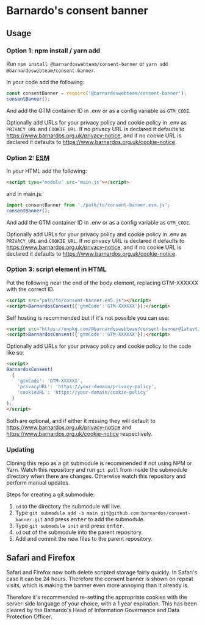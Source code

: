 # Barnardo's consent banner

## Usage

### Option 1: npm install / yarn add

Run `npm install @barnardoswebteam/consent-banner` or `yarn add @barnardoswebteam/consent-banner`.

In your code add the following:

```js
const consentBanner = require('@barnardoswebteam/consent-banner');
consentBanner();
```

And add the GTM container ID in .env or as a config variable as `GTM_CODE`.

Optionally add URLs for your privacy policy and cookie policy in .env as `PRIVACY_URL` and `COOKIE_URL`. If no privacy URL is declared it defaults to https://www.barnardos.org.uk/privacy-notice, and if no cookie URL is declared it defaults to https://www.barnardos.org.uk/cookie-notice.

### Option 2: <abbr title="ECMAScript Module">ESM</a>

In your HTML add the following:

```html
<script type="module" src="main.js"></script>
```
and in main.js:

```js
import consentBanner from './path/to/consent-banner.esm.js';
consentBanner();
```

And add the GTM container ID in .env or as a config variable as `GTM_CODE`.

Optionally add URLs for your privacy policy and cookie policy in .env as `PRIVACY_URL` and `COOKIE_URL`. If no privacy URL is declared it defaults to https://www.barnardos.org.uk/privacy-notice, and if no cookie URL is declared it defaults to https://www.barnardos.org.uk/cookie-notice.

### Option 3: script element in HTML

Put the following near the end of the body element, replacing GTM-XXXXXX with the correct ID.

```html
<script src="path/to/consent-banner.es5.js"></script>
<script>BarnardosConsent({'gtmCode':'GTM-XXXXXX'});</script>
```

Self hosting is recommended but if it's not possible you can use:

```html
<script src="https://unpkg.com/@barnardoswebteam/consent-banner@latest/consent-banner.es5.js"></script>
<script>BarnardosConsent({'gtmCode':'GTM-XXXXXX'});</script>
```

Optionally add URLs for your privacy policy and cookie policy to the code like so:

```html
<script>
BarnardosConsent(
  {
    'gtmCode': 'GTM-XXXXXX',
    'privacyURL': 'https://your-domain/privacy-policy',
    'cookieURL': 'https://your-domain/cookie-policy'
  }
);
</script>
```

Both are optional, and if either it missing they will default to https://www.barnardos.org.uk/privacy-notice and https://www.barnardos.org.uk/cookie-notice respectively.

### Updating

Cloning this repo as a git submodule is recommended if not using NPM or Yarn. Watch this repository and run `git pull` from inside the submodule directory when there are changes. Otherwise watch this repository and perform manual updates.

Steps for creating a git submodule:

1. `cd` to the directory the submodule will live.
2. Type `git submodule add -b main git@github.com:barnardos/consent-banner.git` and press <kbd>enter</kbd> to add the submodule.
3. Type `git submodule init` and press <kbd>enter</kbd>.
4. `cd` out of the submodule into the parent repository.
5. Add and commit the new files to the parent repository.

## Safari and Firefox

Safari and Firefox now both delete scripted storage fairly quickly. In Safari's case it can be 24 hours. Therefore the consent banner is shown on repeat visits, which is making the banner even more annoying than it already is. 

Therefore it's recommended re-setting the appropriate cookies with the server-side language of your choice, with a 1 year expiration. This has been cleared by the Barnardo's Head of Information Governance and Data Protection Officer.
